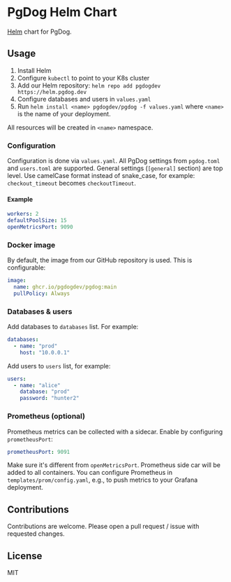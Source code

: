 # PgDog Helm Chart

[Helm](https://helm.sh) chart for PgDog.

## Usage

1. Install Helm
2. Configure `kubectl` to point to your K8s cluster
3. Add our Helm repository: `helm repo add pgdogdev https://helm.pgdog.dev`
4. Configure databases and users in `values.yaml`
5. Run `helm install <name> pgdogdev/pgdog -f values.yaml` where `<name>` is the name of your deployment.

All resources will be created in `<name>` namespace.

### Configuration

Configuration is done via `values.yaml`. All PgDog settings from `pgdog.toml` and `users.toml` are supported. General settings (`[general]` section) are top level. Use camelCase format instead of snake_case, for example: `checkout_timeout` becomes `checkoutTimeout`.

#### Example

```yaml
workers: 2
defaultPoolSize: 15
openMetricsPort: 9090
```

### Docker image

By default, the image from our GitHub repository is used. This is configurable:

```yaml
image:
  name: ghcr.io/pgdogdev/pgdog:main
  pullPolicy: Always
```

### Databases & users

Add databases to `databases` list. For example:

```yaml
databases:
  - name: "prod"
    host: "10.0.0.1"
```

Add users to `users` list, for example:

```yaml
users:
  - name: "alice"
    database: "prod"
    password: "hunter2"
```

### Prometheus (optional)

Prometheus metrics can be collected with a sidecar. Enable by configuring `prometheusPort`:

```yaml
prometheusPort: 9091
```

Make sure it's different from `openMetricsPort`. Prometheus side car will be added to all containers. You can configure Prometheus in `templates/prom/config.yaml`, e.g., to push metrics to your Grafana deployment.

## Contributions

Contributions are welcome. Please open a pull request / issue with requested changes.

## License

MIT
